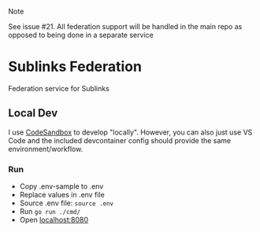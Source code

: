 > [!NOTE]
> See issue #21. All federation support will be handled in the main repo as opposed to being done in a separate service

# Sublinks Federation

Federation service for Sublinks

## Local Dev

I use [CodeSandbox](https://codesandbox.io/) to develop "locally". However, you can also just use VS Code and the included devcontainer config should provide the same environment/workflow.

### Run

- Copy .env-sample to .env
- Replace values in .env file
- Source .env file: `source .env`
- Run `go run ./cmd/`
- Open [localhost:8080](http://localhost:8080/)
